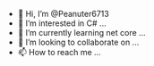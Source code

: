 - 👋 Hi, I’m @Peanuter6713
- 👀 I’m interested in C# ...
- 🌱 I’m currently learning net core ...
- 💞️ I’m looking to collaborate on ...
- 📫 How to reach me ...
